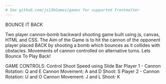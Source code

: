 ```yaml
---
# See github.com/js13kGames/games for supported frontmatter
---
```

BOUNCE IT BACK

Two player cannon-bomb backward shooting game built using js, canvas, HTML and CSS. The Aim of the Game is to hit the cannon of the opponent player placed BACK by shooting a bomb which bounces as it collides with obstacles. Movements of cannon controlled on alternative turns. Lets Bounce To Play Back!

GAME CONTROLS:
Control Shoot Speed using Slide Bar
Player 1 -
Cannon Rotation: Q and E
Cannon Movement: A and D
Shoot: S
Player 2 -
Cannon Rotation: U and O
Cannon Movement: J and L
Shoot: K
